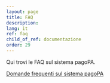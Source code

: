 ```yaml
---
layout: page
title: FAQ
description:
lang: it
ref: faq
child_of_ref: documentazione
order: 29
---
```


Qui trovi le FAQ sul sistema pagoPA.

[Domande frequenti sul sistema pagoPA](https://docs.italia.it/italia/pagopa/pagopa-docs-faq/it/stabile/index.html)
